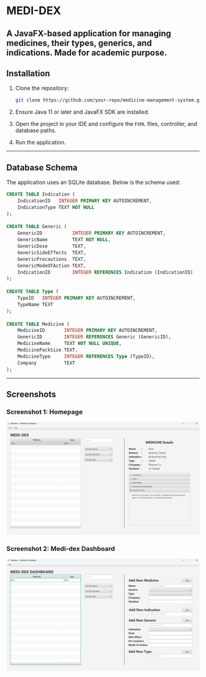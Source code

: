 # MEDI-DEX
A JavaFX-based application for managing medicines, their types, generics, and indications. 
Made for academic purpose. 
---

## Installation

1. Clone the repository:
   ```bash
   git clone https://github.com/your-repo/medicine-management-system.git
   ```

2. Ensure Java 11 or later and JavaFX SDK are installed.

3. Open the project in your IDE and configure the `FXML` files, controller, and database paths.

4. Run the application.

---

## Database Schema

The application uses an SQLite database. Below is the schema used:

```sql
CREATE TABLE Indication (
    IndicationID   INTEGER PRIMARY KEY AUTOINCREMENT,
    IndicationType TEXT NOT NULL
);

CREATE TABLE Generic (
    GenericID           INTEGER PRIMARY KEY AUTOINCREMENT,
    GenericName         TEXT NOT NULL,
    GenericDose         TEXT,
    GenericSideEffects  TEXT,
    GenericPrecautions  TEXT,
    GenericModeOfAction TEXT,
    IndicationID        INTEGER REFERENCES Indication (IndicationID) 
);

CREATE TABLE Type (
    TypeID   INTEGER PRIMARY KEY AUTOINCREMENT,
    TypeName TEXT
);

CREATE TABLE Medicine (
    MedicineID       INTEGER PRIMARY KEY AUTOINCREMENT,
    GenericID        INTEGER REFERENCES Generic (GenericID),
    MedicineName     TEXT NOT NULL UNIQUE,
    MedicinePackSize TEXT,
    MedicineType     INTEGER REFERENCES Type (TypeID),
    Company          TEXT
);
```

---

## Screenshots

### Screenshot 1: Homepage
![Main UI](img/imageA.png)

### Screenshot 2: Medi-dex Dashboard
![Details View](img/imageB.png)
